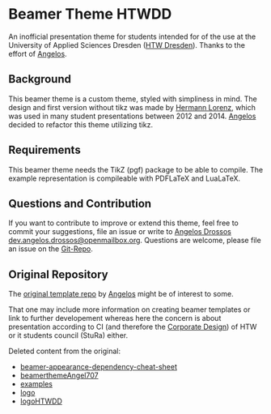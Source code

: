 Beamer Theme HTWDD
==================

An inofficial presentation theme for students intended for of the use
at the University of Applied Sciences Dresden ([HTW Dresden]).
Thanks to the effort of [Angelos].

[HTW Dresden]: http://htw-dresden.de/

Background
----------

This beamer theme is a custom theme, styled with simpliness in mind.
The design and first version without tikz was made by [Hermann Lorenz],
which was used in many student presentations between 2012 and 2014.
[Angelos] decided to refactor this theme utilizing tikz.

[Hermann Lorenz]: http://www.stura.htw-dresden.de/members/HermannLorenz

Requirements
------------

This beamer theme needs the TikZ (pgf) package to be able to compile.
The example representation is compileable with PDFLaTeX and LuaLaTeX.


Questions and Contribution
--------------------------

If you want to contribute to improve or extend this theme,
feel free to commit your suggestions, file an issue or
write to [Angelos Drossos][Angelos] <dev.angelos.drossos@openmailbox.org>.
Questions are welcome, please file an issue on the [Git-Repo].

[Angelos]: https://github.com/DevelAngel707

Original Repository
-------------------

The [original template repo] by [Angelos] might be of interest to some.

[original template repo]: https://github.com/DevelAngel707/LaTeX-Beamer-Templates-with-TikZ "Original Repository by Angelos Drossos"

That one may include more information on creating beamer
templates or link to further developement whereas here
the concern is about presentation according to CI (and
therefore the [Corporate Design][CorpDesign]) of HTW or
it students council (StuRa) either.

Deleted content from the original:
* [beamer-appearance-dependency-cheat-sheet](https://github.com/DevelAngel707/LaTeX-Beamer-Templates-with-TikZ/tree/master/beamer-appearance-dependency-cheat-sheet)
* [beamerthemeAngel707](https://github.com/DevelAngel707/LaTeX-Beamer-Templates-with-TikZ/tree/master/beamerthemeAngel707)
* [examples](https://github.com/DevelAngel707/LaTeX-Beamer-Templates-with-TikZ/tree/master/examples)
* [logo](https://github.com/DevelAngel707/LaTeX-Beamer-Templates-with-TikZ/tree/master/logo)
* [logoHTWDD](https://github.com/DevelAngel707/LaTeX-Beamer-Templates-with-TikZ/tree/master/logoHTWDD)

[Git-Repo]: https://github.com/stura-htw-dresden/LaTeX-Beamer-Template-HTWDD/
[CorpDesign]: https://www.htw-dresden.de/intern/marketing/corporate-design.html
